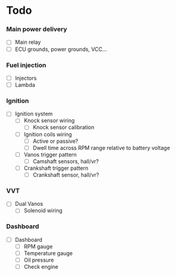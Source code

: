 # Todo

### Main power delivery
- [ ] Main relay
- [ ] ECU grounds, power grounds, VCC...

### Fuel injection
- [ ] Injectors
- [ ] Lambda

### Ignition
- [ ] Ignition system
	- [ ] Knock sensor wiring
		- [ ] Knock sensor calibration
	- [ ] Ignition coils wiring
		- [ ] Active or passive?
		- [ ] Dwell time across RPM range relative to battery voltage
	- [ ] Vanos trigger pattern
		- [ ] Camshaft sensors, hall/vr?
	- [ ] Crankshaft trigger pattern
		- [ ] Crankshaft sensor, hall/vr?

### VVT
- [ ] Dual Vanos
	- [ ] Solenoid wiring

### Dashboard
- [ ] Dashboard
	- [ ] RPM gauge
	- [ ] Temperature gauge
	- [ ] Oil pressure
	- [ ] Check engine